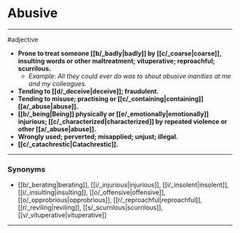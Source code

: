 # Abusive
---
#adjective
- **Prone to treat someone [[b/_badly|badly]] by [[c/_coarse|coarse]], insulting words or other maltreatment; vituperative; reproachful; scurrilous.**
	- _Example: All they could ever do was to shout abusive inanities at me and my colleagues._
- **Tending to [[d/_deceive|deceive]]; fraudulent.**
- **Tending to misuse; practising or [[c/_containing|containing]] [[a/_abuse|abuse]].**
- **[[b/_being|Being]] physically or [[e/_emotionally|emotionally]] injurious; [[c/_characterized|characterized]] by repeated violence or other [[a/_abuse|abuse]].**
- **Wrongly used; perverted; misapplied; unjust; illegal.**
- **[[c/_catachrestic|Catachrestic]].**
---
### Synonyms
- [[b/_berating|berating]], [[i/_injurious|injurious]], [[i/_insolent|insolent]], [[i/_insulting|insulting]], [[o/_offensive|offensive]], [[o/_opprobrious|opprobrious]], [[r/_reproachful|reproachful]], [[r/_reviling|reviling]], [[s/_scurrilous|scurrilous]], [[v/_vituperative|vituperative]]
---
